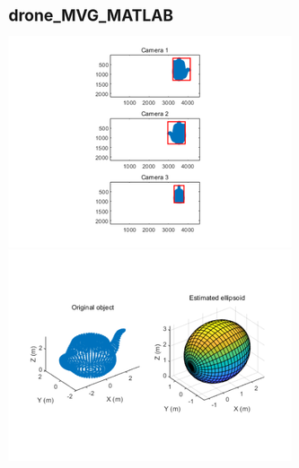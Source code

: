 # drone_MVG_MATLAB
<img src="/Results/7_1.png" title="Result_7_1" alt="Result_7_1"></img>
<img src="/Results/7_2.png" title="Result_7_2" alt="Result_7_2"></img>